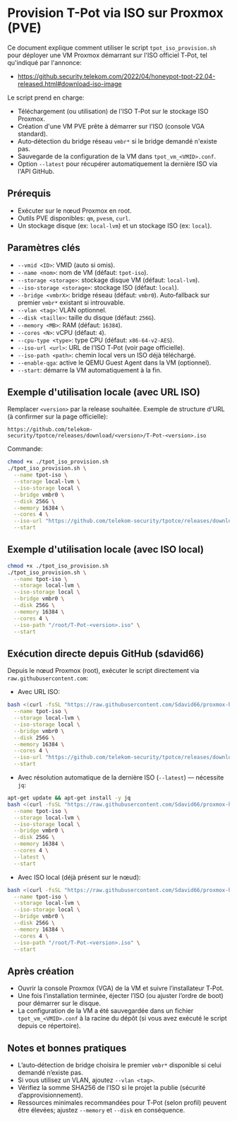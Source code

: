 # Provision T-Pot via ISO sur Proxmox (PVE)

Ce document explique comment utiliser le script `tpot_iso_provision.sh` pour déployer une VM Proxmox démarrant sur l'ISO officiel T‑Pot, tel qu'indiqué par l'annonce: 

- https://github.security.telekom.com/2022/04/honeypot-tpot-22.04-released.html#download-iso-image

Le script prend en charge:
- Téléchargement (ou utilisation) de l'ISO T‑Pot sur le stockage ISO Proxmox.
- Création d'une VM PVE prête à démarrer sur l'ISO (console VGA standard).
- Auto‑détection du bridge réseau `vmbr*` si le bridge demandé n'existe pas.
- Sauvegarde de la configuration de la VM dans `tpot_vm_<VMID>.conf`.
 - Option `--latest` pour récupérer automatiquement la dernière ISO via l'API GitHub.

## Prérequis
- Exécuter sur le nœud Proxmox en root.
- Outils PVE disponibles: `qm`, `pvesm`, `curl`.
- Un stockage disque (ex: `local-lvm`) et un stockage ISO (ex: `local`).

## Paramètres clés
- `--vmid <ID>`: VMID (auto si omis).
- `--name <nom>`: nom de VM (défaut: `tpot-iso`).
- `--storage <storage>`: stockage disque VM (défaut: `local-lvm`).
- `--iso-storage <storage>`: stockage ISO (défaut: `local`).
- `--bridge <vmbrX>`: bridge réseau (défaut: `vmbr0`). Auto‑fallback sur premier `vmbr*` existant si introuvable.
- `--vlan <tag>`: VLAN optionnel.
- `--disk <taille>`: taille du disque (défaut: `256G`).
- `--memory <MB>`: RAM (défaut: `16384`).
- `--cores <N>`: vCPU (défaut: `4`).
- `--cpu-type <type>`: type CPU (défaut: `x86-64-v2-AES`).
- `--iso-url <url>`: URL de l'ISO T‑Pot (voir page officielle).
- `--iso-path <path>`: chemin local vers un ISO déjà téléchargé.
- `--enable-qga`: active le QEMU Guest Agent dans la VM (optionnel).
- `--start`: démarre la VM automatiquement à la fin.

## Exemple d'utilisation locale (avec URL ISO)
Remplacer `<version>` par la release souhaitée. Exemple de structure d'URL (à confirmer sur la page officielle):
```
https://github.com/telekom-security/tpotce/releases/download/<version>/T-Pot-<version>.iso
```

Commande:
```bash
chmod +x ./tpot_iso_provision.sh
./tpot_iso_provision.sh \
  --name tpot-iso \
  --storage local-lvm \
  --iso-storage local \
  --bridge vmbr0 \
  --disk 256G \
  --memory 16384 \
  --cores 4 \
  --iso-url "https://github.com/telekom-security/tpotce/releases/download/<version>/T-Pot-<version>.iso" \
  --start
```

## Exemple d'utilisation locale (avec ISO local)
```bash
chmod +x ./tpot_iso_provision.sh
./tpot_iso_provision.sh \
  --name tpot-iso \
  --storage local-lvm \
  --iso-storage local \
  --bridge vmbr0 \
  --disk 256G \
  --memory 16384 \
  --cores 4 \
  --iso-path "/root/T-Pot-<version>.iso" \
  --start
```

## Exécution directe depuis GitHub (sdavid66)
Depuis le nœud Proxmox (root), exécuter le script directement via `raw.githubusercontent.com`:

- Avec URL ISO:
```bash
bash <(curl -fsSL "https://raw.githubusercontent.com/Sdavid66/proxmox-honeypot/main/tpot_iso_provision.sh?nocache=$(date +%s)") \
  --name tpot-iso \
  --storage local-lvm \
  --iso-storage local \
  --bridge vmbr0 \
  --disk 256G \
  --memory 16384 \
  --cores 4 \
  --iso-url "https://github.com/telekom-security/tpotce/releases/download/<version>/T-Pot-<version>.iso" \
  --start
```

- Avec résolution automatique de la dernière ISO (`--latest`) — nécessite `jq`:
```bash
apt-get update && apt-get install -y jq
bash <(curl -fsSL "https://raw.githubusercontent.com/Sdavid66/proxmox-honeypot/main/tpot_iso_provision.sh?nocache=$(date +%s)") \
  --name tpot-iso \
  --storage local-lvm \
  --iso-storage local \
  --bridge vmbr0 \
  --disk 256G \
  --memory 16384 \
  --cores 4 \
  --latest \
  --start
```

- Avec ISO local (déjà présent sur le nœud):
```bash
bash <(curl -fsSL "https://raw.githubusercontent.com/Sdavid66/proxmox-honeypot/main/tpot_iso_provision.sh?nocache=$(date +%s)") \
  --name tpot-iso \
  --storage local-lvm \
  --iso-storage local \
  --bridge vmbr0 \
  --disk 256G \
  --memory 16384 \
  --cores 4 \
  --iso-path "/root/T-Pot-<version>.iso" \
  --start
```

## Après création
- Ouvrir la console Proxmox (VGA) de la VM et suivre l’installateur T‑Pot.
- Une fois l’installation terminée, éjecter l’ISO (ou ajuster l’ordre de boot) pour démarrer sur le disque.
- La configuration de la VM a été sauvegardée dans un fichier `tpot_vm_<VMID>.conf` à la racine du dépôt (si vous avez exécuté le script depuis ce répertoire).

## Notes et bonnes pratiques
- L’auto‑détection de bridge choisira le premier `vmbr*` disponible si celui demandé n’existe pas.
- Si vous utilisez un VLAN, ajoutez `--vlan <tag>`.
- Vérifiez la somme SHA256 de l’ISO si le projet la publie (sécurité d’approvisionnement).
- Ressources minimales recommandées pour T‑Pot (selon profil) peuvent être élevées; ajustez `--memory` et `--disk` en conséquence.
